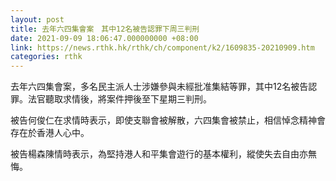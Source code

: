 ```yaml
---
layout: post
title: 去年六四集會案　其中12名被告認罪下周三判刑
date: 2021-09-09 18:06:47.000000000 +08:00
link: https://news.rthk.hk/rthk/ch/component/k2/1609835-20210909.htm
categories: rthk
---
```


去年六四集會案，多名民主派人士涉嫌參與未經批准集結等罪，其中12名被告認罪。法官聽取求情後，將案件押後至下星期三判刑。

被告何俊仁在求情時表示，即使支聯會被解散，六四集會被禁止，相信悼念精神會存在於香港人心中。

被告楊森陳情時表示，為堅持港人和平集會遊行的基本權利，縱使失去自由亦無悔。
